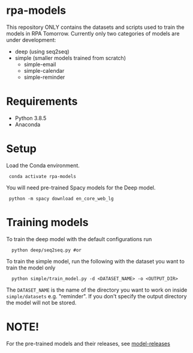 # rpa-models
This repository ONLY contains the datasets and scripts used to train the models in RPA Tomorrow. Currently
only two categories of models are under development:
- deep (using seq2seq)
- simple (smaller models trained from scratch)
  - simple-email
  - simple-calendar
  - simple-reminder

# Requirements
* Python 3.8.5
* Anaconda

# Setup
Load the Conda environment.
```
 conda activate rpa-models
```
You will need pre-trained Spacy models for the Deep model.
```
 python -m spacy download en_core_web_lg
```

# Training models
To train the deep model with the default configurations run
```
  python deep/seq2seq.py #or
```
To train the simple model, run the following with the dataset you want to train the model only
```
  python simple/train_model.py -d <DATASET_NAME> -o <OUTPUT_DIR>
```
The `DATASET_NAME` is the name of the directory you want to work on inside `simple/datasets` e.g. "reminder".
If you don't specify the output directory the model will not be stored.

# NOTE!
For the pre-trained models and their releases, see [model-releases](https://github.com/rpa-tomorrow/model-releases)
